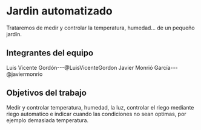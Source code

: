 # Jardin automatizado

Trataremos de medir y controlar la temperatura, humedad... de un pequeño jardín.

## Integrantes del equipo

Luis Vicente Gordón---@LuisVicenteGordon
Javier Monrió García---@javiermonrio

## Objetivos del trabajo

Medir y controlar temperatura, humedad, la luz, controlar el riego mediante riego automatico e indicar cuando las condiciones no sean optimas, por ejemplo demasiada temperatura.
